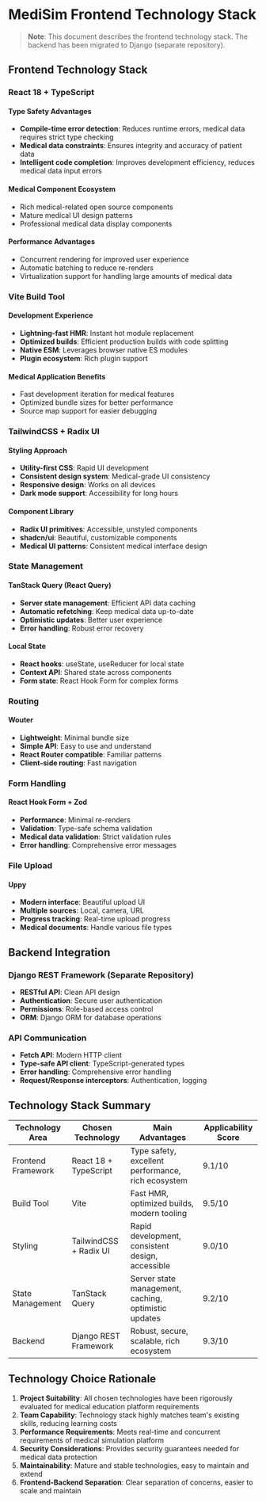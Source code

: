 # MediSim Frontend Technology Stack

> **Note**: This document describes the frontend technology stack. The backend has been migrated to Django (separate repository).

## Frontend Technology Stack

### React 18 + TypeScript

#### Type Safety Advantages
- **Compile-time error detection**: Reduces runtime errors, medical data requires strict type checking
- **Medical data constraints**: Ensures integrity and accuracy of patient data
- **Intelligent code completion**: Improves development efficiency, reduces medical data input errors

#### Medical Component Ecosystem
- Rich medical-related open source components
- Mature medical UI design patterns
- Professional medical data display components

#### Performance Advantages
- Concurrent rendering for improved user experience
- Automatic batching to reduce re-renders
- Virtualization support for handling large amounts of medical data

### Vite Build Tool

#### Development Experience
- **Lightning-fast HMR**: Instant hot module replacement
- **Optimized builds**: Efficient production builds with code splitting
- **Native ESM**: Leverages browser native ES modules
- **Plugin ecosystem**: Rich plugin support

#### Medical Application Benefits
- Fast development iteration for medical features
- Optimized bundle sizes for better performance
- Source map support for easier debugging

### TailwindCSS + Radix UI

#### Styling Approach
- **Utility-first CSS**: Rapid UI development
- **Consistent design system**: Medical-grade UI consistency
- **Responsive design**: Works on all devices
- **Dark mode support**: Accessibility for long hours

#### Component Library
- **Radix UI primitives**: Accessible, unstyled components
- **shadcn/ui**: Beautiful, customizable components
- **Medical UI patterns**: Consistent medical interface design

### State Management

#### TanStack Query (React Query)
- **Server state management**: Efficient API data caching
- **Automatic refetching**: Keep medical data up-to-date
- **Optimistic updates**: Better user experience
- **Error handling**: Robust error recovery

#### Local State
- **React hooks**: useState, useReducer for local state
- **Context API**: Shared state across components
- **Form state**: React Hook Form for complex forms

### Routing

#### Wouter
- **Lightweight**: Minimal bundle size
- **Simple API**: Easy to use and understand
- **React Router compatible**: Familiar patterns
- **Client-side routing**: Fast navigation

### Form Handling

#### React Hook Form + Zod
- **Performance**: Minimal re-renders
- **Validation**: Type-safe schema validation
- **Medical data validation**: Strict validation rules
- **Error handling**: Comprehensive error messages

### File Upload

#### Uppy
- **Modern interface**: Beautiful upload UI
- **Multiple sources**: Local, camera, URL
- **Progress tracking**: Real-time upload progress
- **Medical documents**: Handle various file types

## Backend Integration

### Django REST Framework (Separate Repository)
- **RESTful API**: Clean API design
- **Authentication**: Secure user authentication
- **Permissions**: Role-based access control
- **ORM**: Django ORM for database operations

### API Communication
- **Fetch API**: Modern HTTP client
- **Type-safe API client**: TypeScript-generated types
- **Error handling**: Comprehensive error handling
- **Request/Response interceptors**: Authentication, logging

## Technology Stack Summary

| Technology Area | Chosen Technology | Main Advantages | Applicability Score |
|----------------|-------------------|-----------------|-------------------|
| Frontend Framework | React 18 + TypeScript | Type safety, excellent performance, rich ecosystem | 9.1/10 |
| Build Tool | Vite | Fast HMR, optimized builds, modern tooling | 9.5/10 |
| Styling | TailwindCSS + Radix UI | Rapid development, consistent design, accessible | 9.0/10 |
| State Management | TanStack Query | Server state management, caching, optimistic updates | 9.2/10 |
| Backend | Django REST Framework | Robust, secure, scalable, rich ecosystem | 9.3/10 |

## Technology Choice Rationale

1. **Project Suitability**: All chosen technologies have been rigorously evaluated for medical education platform requirements
2. **Team Capability**: Technology stack highly matches team's existing skills, reducing learning costs
3. **Performance Requirements**: Meets real-time and concurrent requirements of medical simulation platform
4. **Security Considerations**: Provides security guarantees needed for medical data protection
5. **Maintainability**: Mature and stable technologies, easy to maintain and extend
6. **Frontend-Backend Separation**: Clear separation of concerns, easier to scale and maintain
